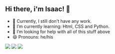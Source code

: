 ## Hi there, i'm Isaac! 👋

- 🔭 Currently, I still don't have any work.
- 🌱 I’m currently learning: Html, CSS and Python.
- 🤔 I’m looking for help with all of this stuff above
- 😄 Pronouns: he/his
 <div>
    <a href="https://instagram.com/isaacportugal__" target="_blank"><img src="https://img.shields.io/badge/-Instagram-%23E4405F?style=for-the-badge&logo=instagram&logoColor=white" target="_blank"></a>
  	<a href="https://www.linkedin.com/in/isaacportugal/" target="_blank"><img src="https://img.shields.io/badge/LinkedIn-0077B5?style=for-the-badge&logo=linkedin&logoColor=white" target="_blank"></a>
  <a href="https://twitter.com/Isaac_fps3" target="_blank"><img src="https://img.shields.io/badge/Twitter-1DA1F2?style=for-the-badge&logo=twitter&logoColor=white" target="_blank"></a>
  </div>
